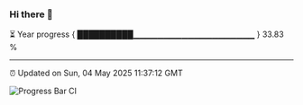 ### Hi there 👋

⏳ Year progress { ██████████▁▁▁▁▁▁▁▁▁▁▁▁▁▁▁▁▁▁▁▁ } 33.83 %

---

⏰ Updated on Sun, 04 May 2025 11:37:12 GMT

![Progress Bar CI](https://github.com/IshwaranRudhara/GIT-ACTION/workflows/Progress%20Bar%20CI/badge.svg)
